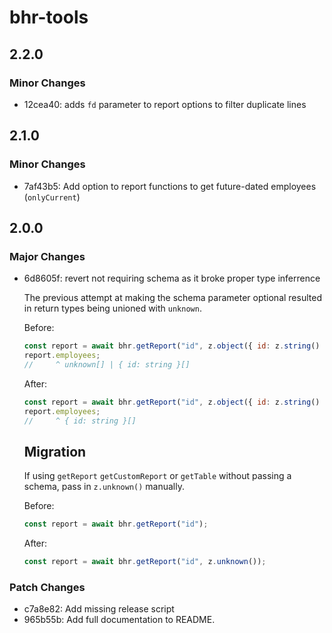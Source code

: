 # bhr-tools

## 2.2.0

### Minor Changes

- 12cea40: adds `fd` parameter to report options to filter duplicate lines

## 2.1.0

### Minor Changes

- 7af43b5: Add option to report functions to get future-dated employees (`onlyCurrent`)

## 2.0.0

### Major Changes

- 6d8605f: revert not requiring schema as it broke proper type inferrence

  The previous attempt at making the schema parameter optional resulted in return types being unioned with `unknown`.

  Before:

  ```js
  const report = await bhr.getReport("id", z.object({ id: z.string() }));
  report.employees;
  //     ^ unknown[] | { id: string }[]
  ```

  After:

  ```js
  const report = await bhr.getReport("id", z.object({ id: z.string() }));
  report.employees;
  //     ^ { id: string }[]
  ```

  ## Migration

  If using `getReport` `getCustomReport` or `getTable` without passing a schema, pass in `z.unknown()` manually.

  Before:

  ```js
  const report = await bhr.getReport("id");
  ```

  After:

  ```js
  const report = await bhr.getReport("id", z.unknown());
  ```

### Patch Changes

- c7a8e82: Add missing release script
- 965b55b: Add full documentation to README.
